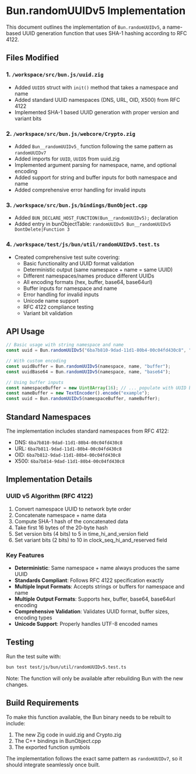 # Bun.randomUUIDv5 Implementation

This document outlines the implementation of `Bun.randomUUIDv5`, a name-based UUID generation function that uses SHA-1 hashing according to RFC 4122.

## Files Modified

### 1. `/workspace/src/bun.js/uuid.zig`
- Added `UUID5` struct with `init()` method that takes a namespace and name
- Added standard UUID namespaces (DNS, URL, OID, X500) from RFC 4122
- Implemented SHA-1 based UUID generation with proper version and variant bits

### 2. `/workspace/src/bun.js/webcore/Crypto.zig`
- Added `Bun__randomUUIDv5_` function following the same pattern as `randomUUIDv7`
- Added imports for `UUID`, `UUID5` from uuid.zig
- Implemented argument parsing for namespace, name, and optional encoding
- Added support for string and buffer inputs for both namespace and name
- Added comprehensive error handling for invalid inputs

### 3. `/workspace/src/bun.js/bindings/BunObject.cpp`
- Added `BUN_DECLARE_HOST_FUNCTION(Bun__randomUUIDv5);` declaration
- Added entry in bunObjectTable: `randomUUIDv5 Bun__randomUUIDv5 DontDelete|Function 3`

### 4. `/workspace/test/js/bun/util/randomUUIDv5.test.ts`
- Created comprehensive test suite covering:
  - Basic functionality and UUID format validation
  - Deterministic output (same namespace + name = same UUID)
  - Different namespaces/names produce different UUIDs
  - All encoding formats (hex, buffer, base64, base64url)
  - Buffer inputs for namespace and name
  - Error handling for invalid inputs
  - Unicode name support
  - RFC 4122 compliance testing
  - Variant bit validation

## API Usage

```javascript
// Basic usage with string namespace and name
const uuid = Bun.randomUUIDv5("6ba7b810-9dad-11d1-80b4-00c04fd430c8", "www.example.com");

// With custom encoding
const uuidBuffer = Bun.randomUUIDv5(namespace, name, "buffer");
const uuidBase64 = Bun.randomUUIDv5(namespace, name, "base64");

// Using buffer inputs
const namespaceBuffer = new Uint8Array(16); // ... populate with UUID bytes
const nameBuffer = new TextEncoder().encode("example");
const uuid = Bun.randomUUIDv5(namespaceBuffer, nameBuffer);
```

## Standard Namespaces

The implementation includes standard namespaces from RFC 4122:

- DNS: `6ba7b810-9dad-11d1-80b4-00c04fd430c8`
- URL: `6ba7b811-9dad-11d1-80b4-00c04fd430c8`  
- OID: `6ba7b812-9dad-11d1-80b4-00c04fd430c8`
- X500: `6ba7b814-9dad-11d1-80b4-00c04fd430c8`

## Implementation Details

### UUID v5 Algorithm (RFC 4122)
1. Convert namespace UUID to network byte order
2. Concatenate namespace + name data
3. Compute SHA-1 hash of the concatenated data
4. Take first 16 bytes of the 20-byte hash
5. Set version bits (4 bits) to 5 in time_hi_and_version field
6. Set variant bits (2 bits) to 10 in clock_seq_hi_and_reserved field

### Key Features
- **Deterministic**: Same namespace + name always produces the same UUID
- **Standards Compliant**: Follows RFC 4122 specification exactly
- **Multiple Input Formats**: Accepts strings or buffers for namespace and name
- **Multiple Output Formats**: Supports hex, buffer, base64, base64url encoding
- **Comprehensive Validation**: Validates UUID format, buffer sizes, encoding types
- **Unicode Support**: Properly handles UTF-8 encoded names

## Testing

Run the test suite with:
```bash
bun test test/js/bun/util/randomUUIDv5.test.ts
```

Note: The function will only be available after rebuilding Bun with the new changes.

## Build Requirements

To make this function available, the Bun binary needs to be rebuilt to include:
1. The new Zig code in uuid.zig and Crypto.zig
2. The C++ bindings in BunObject.cpp
3. The exported function symbols

The implementation follows the exact same pattern as `randomUUIDv7`, so it should integrate seamlessly once built.